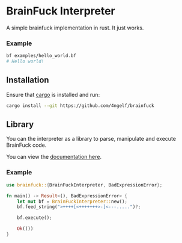 # BrainFuck Interpreter

A simple brainfuck implementation in rust. It just works.

### Example

```bash
bf examples/hello_world.bf
# Hello world!
```

## Installation

Ensure that [cargo][cargo.url] is installed and run:

[cargo.url]: https://doc.rust-lang.org/cargo/getting-started/installation.html

```sh
cargo install --git https://github.com/4ngelf/brainfuck
```

## Library

You can the interpreter as a library to parse, manipulate and execute
BrainFuck code.

You can view the [documentation here][docs.url].

[docs.url]: https://4ngelf.github.io/brainfuck/

### Example

```rust
use brainfuck::{BrainFuckInterpreter, BadExpressionError};

fn main() -> Result<(), BadExpressionError> {
    let mut bf = BrainFuckInterpreter::new();
    bf.feed_string(">++++[<+++++++>-]<---.....")?;

    bf.execute();

    Ok(())
}
```
